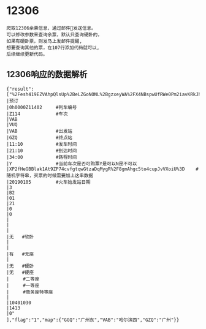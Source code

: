# 12306
    爬取12306余票信息，通过邮件📧发送信息。
    可以修改参数来查询余票，默认只查询硬卧的，
    如果有硬卧票，则发马上发邮件提醒,
    想要查询其他的票，在107行添加代码就可以,
    后续继续更新代码。
    
## 12306响应的数据解析
```
{"result":["%2Fesh419EZVAhpQlsUp%2BeLZGoNONL%2BgzxeyWA%2FX4NBspwUfRWe0Pm2iavKRkJhCeyfXsMiEOSA3CU%0ABbBqXPqF1DEP1aMGnGHROs25uL1Gb1JsWvLWZALSHBHM74SApzpjg%2FxAHOrkVZnf3%2FwKpQhocxcN%0AT0789seX3FPTGhtl17BgZGs4VI7RGGuFkYAOa%2BSp%2FzvXzGE1DNAnTizYBu4aun0s8adI9A7RUIXd%0A%2FzZ4vGtY1q3ALRvpVtUTCfEw39nGFlr%2FPhU5e4MSDXtu
|预订
|0h0000Z11402     #列车编号
|Z114             #车次
|VAB
|VUQ
|VAB              #出发站
|GZQ              #终点站
|11:10            #发车时间
|21:10            #到达时间
|34:00            #路程时间
|Y                #当前车次是否可购票Y是可以N是不可以
|XP2fHeGBBlak1At9ZP74cvfgtqwGtzaDqMygR%2F8gmAhgc5to4cupJvVXoiU%3D    #随机字符串，买票的时候需要加上这串数据
|20190105         #火车始发站日期
|3
|B2
|01
|21
|0
|0
| 
| 
| 
|无   #软卧
| 
| 
|有   #无座 
|     
|无   #硬卧
|无   #硬座
|     #二等座
|     #一等座
|     #商务座特等座
|      
|10401030
|1413
|0"
],"flag":"1","map":{"GGQ":"广州东","VAB":"哈尔滨西","GZQ":"广州"}}
```
